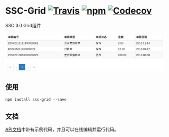 # SSC-Grid [![Travis][build-badge]][build] [![npm][npm-badge]][npm] [![Codecov][codecov-badge]][codecov]

SSC 3.0 Grid组件

![](screenshot_20170124_012.jpg)

## 使用

```
npm install ssc-grid --save
```

## 文档

[API文档][documentation]中带有示例代码，并且可以在线编辑并运行代码。

[documentation]: http://ssc-grid.github.io
[contributing]: CONTRIBUTING.md

[build-badge]: https://travis-ci.org/yyssc/ssc-grid.svg?branch=master
[build]: https://travis-ci.org/yyssc/ssc-grid

[npm-badge]: https://badge.fury.io/js/ssc-grid.svg
[npm]: http://badge.fury.io/js/ssc-grid

[codecov-badge]: https://img.shields.io/codecov/c/github/yyssc/ssc-grid/master.svg
[codecov]: https://codecov.io/gh/yyssc/ssc-grid
